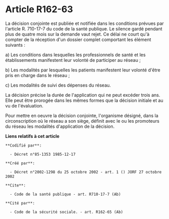 # Article R162-63

La décision conjointe est publiée et notifiée dans les conditions prévues par l'article R. 710-17-7 du code de la santé
publique. Le silence gardé pendant plus de quatre mois sur la demande vaut rejet. Ce délai ne court qu'à compter de la
réception d'un dossier complet comportant les élément suivants :

a) Les conditions dans lesquelles les professionnels de santé et les établissements manifestent leur volonté de participer au
réseau ;

b) Les modalités par lesquelles les patients manifestent leur volonté d'être pris en charge dans le réseau ;

c) Les modalités de suivi des dépenses du réseau.

La décision précise la durée de l'application qui ne peut excéder trois ans. Elle peut être prorogée dans les mêmes formes
que la décision initiale et au vu de l'évaluation.

Pour mettre en oeuvre la décision conjointe, l'organisme désigné, dans la circonscription où le réseau a son siège, définit
avec le ou les promoteurs du réseau les modalités d'application de la décision.

**Liens relatifs à cet article**

	**Codifié par**:

	  - Décret n°85-1353 1985-12-17

	**Créé par**:

	  - Décret n°2002-1298 du 25 octobre 2002 - art. 1 () JORF 27 octobre 2002

	**Cite**:

	  - Code de la santé publique - art. R710-17-7 (Ab)

	**Cité par**:

	  - Code de la sécurité sociale. - art. R162-65 (Ab)
